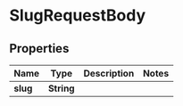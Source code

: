 

# SlugRequestBody


## Properties

| Name | Type | Description | Notes |
|------------ | ------------- | ------------- | -------------|
|**slug** | **String** |  |  |



